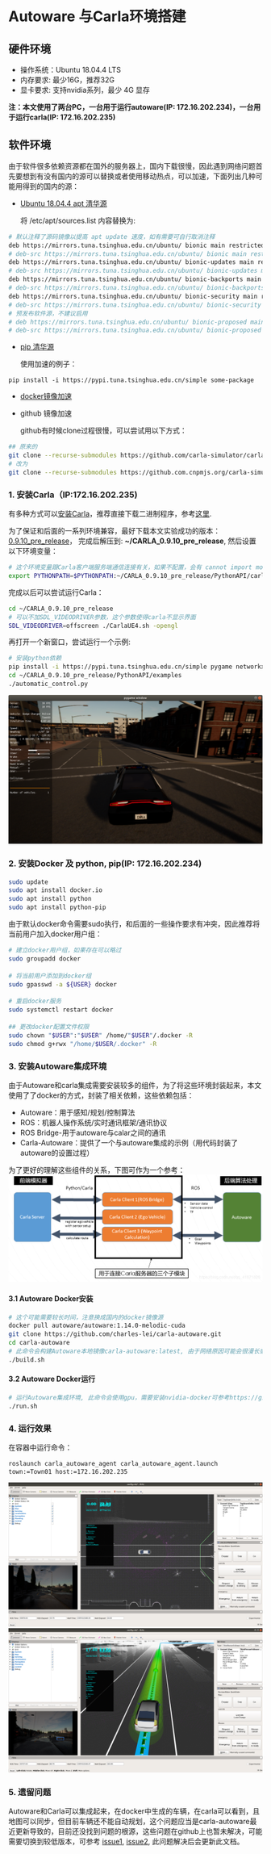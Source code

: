 # Autoware 与Carla环境搭建
## 硬件环境
* 操作系统：Ubuntu 18.04.4 LTS
* 内存要求: 最少16G，推荐32G
* 显卡要求: 支持nvidia系列，最少 4G 显存

**注：本文使用了两台PC，一台用于运行autoware(IP: 172.16.202.234)，一台用于运行carla(IP: 172.16.202.235)**

## 软件环境
由于软件很多依赖资源都在国外的服务器上，国内下载很慢，因此遇到网络问题首先要想到有没有国内的源可以替换或者使用移动热点，可以加速，下面列出几种可能用得到的国内的源：

* [Ubuntu 18.04.4 apt 清华源](https://mirror.tuna.tsinghua.edu.cn/help/ubuntu/)

	将 /etc/apt/sources.list 内容替换为:
``` bash
# 默认注释了源码镜像以提高 apt update 速度，如有需要可自行取消注释
deb https://mirrors.tuna.tsinghua.edu.cn/ubuntu/ bionic main restricted universe multiverse
# deb-src https://mirrors.tuna.tsinghua.edu.cn/ubuntu/ bionic main restricted universe multiverse
deb https://mirrors.tuna.tsinghua.edu.cn/ubuntu/ bionic-updates main restricted universe multiverse
# deb-src https://mirrors.tuna.tsinghua.edu.cn/ubuntu/ bionic-updates main restricted universe multiverse
deb https://mirrors.tuna.tsinghua.edu.cn/ubuntu/ bionic-backports main restricted universe multiverse
# deb-src https://mirrors.tuna.tsinghua.edu.cn/ubuntu/ bionic-backports main restricted universe multiverse
deb https://mirrors.tuna.tsinghua.edu.cn/ubuntu/ bionic-security main restricted universe multiverse
# deb-src https://mirrors.tuna.tsinghua.edu.cn/ubuntu/ bionic-security main restricted universe multiverse
# 预发布软件源，不建议启用
# deb https://mirrors.tuna.tsinghua.edu.cn/ubuntu/ bionic-proposed main restricted universe multiverse
# deb-src https://mirrors.tuna.tsinghua.edu.cn/ubuntu/ bionic-proposed main restricted universe multiverse
```

* [pip 清华源](https://mirrors.tuna.tsinghua.edu.cn/help/pypi/)
	
	使用加速的例子：
```
pip install -i https://pypi.tuna.tsinghua.edu.cn/simple some-package
```	

* [docker镜像加速](https://www.runoob.com/docker/docker-mirror-acceleration.html)
* github 镜像加速

	github有时候clone过程很慢，可以尝试用以下方式：
```bash
## 原来的
git clone --recurse-submodules https://github.com/carla-simulator/carla-autoware
# 改为
git clone --recurse-submodules https://github.com.cnpmjs.org/carla-simulator/carla-autoware
```

### 1. 安装Carla（IP:172.16.202.235)
有多种方式可以[安装Carla](https://carla.readthedocs.io/en/latest/build_linux/#requirements)，推荐直接下载二进制程序，参考[这里](https://github.com/carla-simulator/carla/blob/master/Docs/download.md).

为了保证和后面的一系列环境兼容，最好下载本文实验成功的版本：[0.9.10_pre_release](https://carla-releases.s3.eu-west-3.amazonaws.com/Linux/CARLA_0.9.10-Pre_Ubuntu18.tar.gz)， 完成后解压到: **~/CARLA_0.9.10_pre_release**, 然后设置以下环境变量：

```bash
# 这个环境变量跟Carla客户端服务端通信连接有关，如果不配置，会有 cannot import module 'Carla' 之类的错误
export PYTHONPATH=$PYTHONPATH:~/CARLA_0.9.10_pre_release/PythonAPI/carla/dist/carla-0.9.10-py2.7-linux-x86_64.eggz:~/CARLA_0.9.10_pre_release/PythonAPI/carla/
```
完成以后可以尝试运行Carla：
```bash
cd ~/CARLA_0.9.10_pre_release
# 可以不加SDL_VIDEODRIVER参数，这个参数使得carla不显示界面
SDL_VIDEODRIVER=offscreen ./CarlaUE4.sh -opengl

```
再打开一个新窗口，尝试运行一个示例:
```bash
# 安装python依赖
pip install -i https://pypi.tuna.tsinghua.edu.cn/simple pygame networkx
cd ~/CARLA_0.9.10_pre_release/PythonAPI/examples
./automatic_control.py

```
![avatar](./carla.png)


### 2. 安装Docker 及 python, pip(IP: 172.16.202.234)

``` bash
sudo update
sudo apt install docker.io
sudo apt install python
sudo apt install python-pip

```

由于默认docker命令需要sudo执行，和后面的一些操作要求有冲突，因此推荐将当前用户加入docker用户组：

``` bash
# 建立docker用户组，如果存在可以略过
sudo groupadd docker

# 将当前用户添加到docker组
sudo gpasswd -a ${USER} docker

# 重启docker服务
sudo systemctl restart docker

## 更改docker配置文件权限
sudo chown "$USER":"$USER" /home/"$USER"/.docker -R
sudo chmod g+rwx "/home/$USER/.docker" -R
```

### 3. 安装Autoware集成环境

由于Autoware和carla集成需要安装较多的组件，为了将这些环境封装起来，本文使用了了docker的方式，封装了相关依赖，这些依赖包括：

* Autoware：用于感知/规划/控制算法
* ROS：机器人操作系统/实时通讯框架/通讯协议
* ROS Bridge-用于autoware与calar之间的通讯
* Carla-Autoware：提供了一个与autoware集成的示例（用代码封装了autoware的设置过程）

为了更好的理解这些组件的关系，下图可作为一个参考：
![avatar](./carla_autoware.png)

#### 3.1 Autoware Docker安装

``` bash
# 这个可能需要较长时间，注意换成国内的docker镜像源
docker pull autoware/autoware:1.14.0-melodic-cuda
git clone https://github.com/charles-lei/carla-autoware.git
cd carla-autoware
# 此命令会构建Autoware本地镜像carla-autoware:latest, 由于网络原因可能会很漫长或者容易失败，因此建议参考carla-autoware/Dockerfile 文件自行构建
./build.sh
```

#### 3.2 Autoware Docker运行
```bash
# 运行Autoware集成环境, 此命令会使用gpu，需要安装nvidia-docker可参考https://github.com/NVIDIA/nvidia-docker
./run.sh
```

### 4. 运行效果
在容器中运行命令：
```
roslaunch carla_autoware_agent carla_autoware_agent.launch town:=Town01 host:=172.16.202.235
```
![avatar](./autoware1.png)
![avatar](./autoware2.png)

### 5. 遗留问题
Autoware和Carla可以集成起来，在docker中生成的车辆，在carla可以看到，且地图可以同步，但目前车辆还不能自动规划，这个问题应当是carla-autoware最近更新导致的，目前还没找到问题的根源，这些问题在github上也暂未解决，可能需要切换到较低版本，可参考 [issue1](https://github.com/carla-simulator/carla-autoware/issues/88), [issue2](https://github.com/carla-simulator/carla-autoware/issues/84), 此问题解决后会更新此文档。

